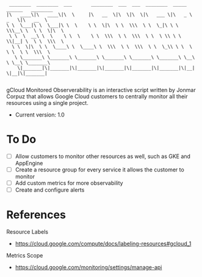 ```Text
 ________  ________  ___       ________  ___  ___  ________  _____ ______   ________     
|\   ____\|\   ____\|\  \     |\   __  \|\  \|\  \|\   ___ \|\   _ \  _   \|\   __  \    
\ \  \___|\ \  \___|\ \  \    \ \  \|\  \ \  \\\  \ \  \_|\ \ \  \\\__\ \  \ \  \|\  \   
 \ \  \  __\ \  \    \ \  \    \ \  \\\  \ \  \\\  \ \  \ \\ \ \  \\|__| \  \ \  \\\  \  
  \ \  \|\  \ \  \____\ \  \____\ \  \\\  \ \  \\\  \ \  \_\\ \ \  \    \ \  \ \  \\\  \ 
   \ \_______\ \_______\ \_______\ \_______\ \_______\ \_______\ \__\    \ \__\ \_______\
    \|_______|\|_______|\|_______|\|_______|\|_______|\|_______|\|__|     \|__|\|_______|
                                                                                         
```

gCloud Monitored Observerability is an interactive script written by Jonmar Corpuz that allows Google Cloud customers to centrally monitor 
all their resources using a single project. 

* Current version: 1.0

# To Do

- [ ] Allow customers to monitor other resources as well, such as GKE and AppEngine
- [ ] Create a resource group for every service it allows the customer to monitor
- [ ] Add custom metrics for more observability
- [ ] Create and configure alerts

# References

Resource Labels
- https://cloud.google.com/compute/docs/labeling-resources#gcloud_1

Metrics Scope 
- https://cloud.google.com/monitoring/settings/manage-api
